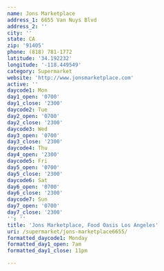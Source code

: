 ```yaml
---
name: Jons Marketplace
address_1: 6655 Van Nuys Blvd
address_2: ''
city: ''
state: CA
zip: '91405'
phone: (818) 781-1772
latitude: '34.192232'
longitude: '-118.449549'
category: Supermarket
website: 'http://www.jonsmarketplace.com'
active: ''
daycode1: Mon
day1_open: '0700'
day1_close: '2300'
daycode2: Tue
day2_open: '0700'
day2_close: '2300'
daycode3: Wed
day3_open: '0700'
day3_close: '2300'
daycode4: Thu
day4_open: '2300'
daycode5: Fri
day5_open: '0700'
day5_close: '2300'
daycode6: Sat
day6_open: '0700'
day6_close: '2300'
daycode7: Sun
day7_open: '0700'
day7_close: '2300'
'': ''
title: 'Jons Marketplace, Food Oasis Los Angeles'
uri: /supermarket/jons-marketplace6655/
formatted_daycode1: Monday
formatted_day1_open: 7am
formatted_day1_close: 11pm

---
```


